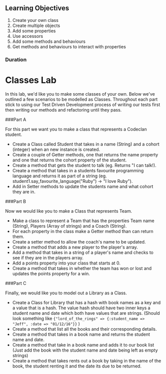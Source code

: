 ## Learning Objectives

1. Create your own class
2. Create multiple objects
3. Add some properties
4. Use accessors
5. Add some methods and behaviours
6. Get methods and behaviours to interact with properties

### Duration



# Classes Lab

In this lab, we'd like you to make some classes of your own. Below we've outlined a few scenarios to be modelled as Classes. Throughout each part stick to using our Test Driven Development process of writing our tests first then writing our methods and refactoring until they pass.

###Part A

For this part we want you to make a class that represents a Codeclan student. 

* Create a Class called Student that takes in a name (String) and a cohort (integer) when an new instance is created.
* Create a couple of Getter methods, one that returns the name property and one that returns the cohort property of the student.
* Create a method that gets the student to talk (eg. Returns "I can talk!).
* Create a method that takes in a students favourite programming language and returns it as part of a string (eg. student1.say_favourite_language("Ruby") -> "I love Ruby").
* Add in Setter methods to update the students name and what cohort they are in.

###Part B

Now we would like you to make a Class that represents Team.

* Make a class to represent a Team that has the properties Team name (String), Players (Array of strings) and a Coach (String).
* For each property in the class make a Getter method than can return them.
* Create a setter method to allow the coach's name to be updated.
* Create a method that adds a new player to the player's array.
* Add a method that takes in a string of a player's name and checks to see if they are in the players array.
* Add a points property into your class that starts at 0.
* Create a method that takes in whether the team has won or lost and updates the points property for a win.

###Part C 

Finally, we would like you to model out a Library as a Class.

* Create a Class for Library that has a hash with book names as a key and a value that is a hash. The value hash should have two inner keys a student name and date which both have values that are strings. (Should look something like `{"lord_of_the_rings" => {:student_name => "Jeff", :date => "01/12/16"}}` )
* Create a method that list all the books and their corresponding details. 
* Create a method that takes in a book name and returns the student name and date. 
* Create a method that take in a book name and adds it to our book list (Just add the book with the student name and date being left as empty strings)
* Create a method that takes rents out a book by taking in the name of the book, the student renting it and the date its due to be returned. 
